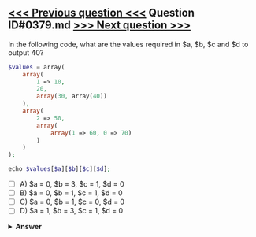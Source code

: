 [<<< Previous question <<<](0378.md)   Question ID#0379.md   [>>> Next question >>>](0380.md)
---

In the following code, what are the values required in $a, $b, $c and $d to output 40?

```php
$values = array(
    array(
        1 => 10,
        20,
        array(30, array(40))
    ),
    array(
        2 => 50,
        array(
            array(1 => 60, 0 => 70)
        )
    )
);

echo $values[$a][$b][$c][$d];
```

- [ ] A) $a = 0, $b = 3, $c = 1, $d = 0
- [ ] B) $a = 0, $b = 1, $c = 1, $d = 0
- [ ] C) $a = 0, $b = 1, $c = 0, $d = 0
- [ ] D) $a = 1, $b = 3, $c = 1, $d = 0

<details><summary><b>Answer</b></summary>
<p>
  Answer: <strong>A</strong>
</p>
</details>
